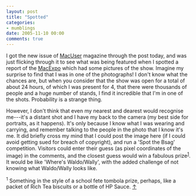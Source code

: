 ```yaml
---
layout: post
title: "Spotted"
categories:
- mumblings
date: 2005-11-10 00:00
comments: true
---
```


<p>I got the new issue of <a href="http://macuser.pcpro.co.uk/">MacUser</a> magazine through the post today, and was just flicking through it to see what was being featured when I spotted a report of the <a href="http://www.rousette.org.uk/blog/archives/2005/10/29/macexpo-2005/">MacExpo</a> which had some pictures of the show. Imagine my surprise to find that I was in one of the photographs! I don't know what the chances are, but when you consider that the show was open for a total of about 24 hours, of which I was present for 4, that there were thousands of people and a huge number of stands, I find it incredible that I'm in one of the shots. Probability is a strange thing.</p>

<p>However, I don't think that even my nearest and dearest would recognise me---it's a distant shot and I have my back to the camera (my best side for portraits, as it happens). It's only because I know what I was wearing and carrying, and remember talking to the people in the photo that I know it's me. It did briefly cross my mind that I could post the image here (if I could avoid getting sued for breach of copyright), and run a 'Spot the Bsag' competition. Visitors could enter their guess (as pixel coordinates of the image) in the comments, and the closest guess would win a fabulous prize<sup id="r1-101105"><a href="#f1-101105">1</a></sup>. It would be like 'Where's Waldo/Wally', with the added challenge of not knowing what Waldo/Wally looks like.</p>

<p><sup id="f1-101105">1</sup> Something in the style of a school fete tombola prize, perhaps, like a packet of Rich Tea biscuits or a bottle of HP Sauce. <a href="#r1-101105">&uarr;</a></p>



